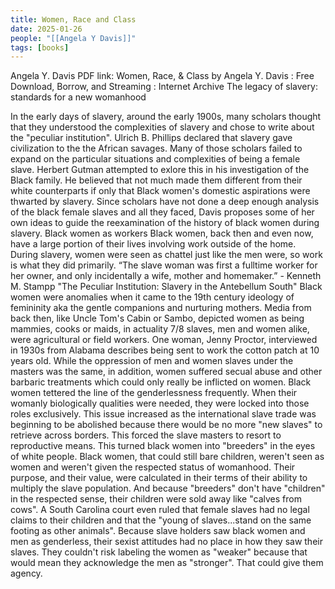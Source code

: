 ```yaml
---
title: Women, Race and Class
date: 2025-01-26
people: "[[Angela Y Davis]]"
tags: [books]
---
```


Angela Y. Davis
PDF link: Women, Race, & Class by Angela Y. Davis : Free Download, Borrow, and Streaming : Internet Archive
The legacy of slavery: standards for a new womanhood

In the early days of slavery, around the early 1900s, many scholars thought that they understood the complexities of slavery and chose to write about the "peculiar institution". Ulrich B. Phillips declared that slavery gave civilization to the the African savages. Many of those scholars failed to expand on the particular situations and complexities of being a female slave.
Herbert Gutman attempted to exlore this in his investigation of the Black family. He believed that not much made them different from their white counterparts if only that Black women's domestic aspirations were thwarted by slavery.
Since scholars have not done a deep enough analysis of the black female slaves and all they faced, Davis proposes some of her own ideas to guide the reexamination of the history of black women during slavery.
Black women as workers
Black women, back then and even now, have a large portion of their lives involving work outside of the home. During slavery, women were seen as chattel just like the men were, so work is what they did primarily.
“The slave woman was first a fulltime worker for her owner, and only incidentally a wife, mother and homemaker.” - Kenneth M. Stampp "The Peculiar Institution: Slavery in the Antebellum South"
Black women were anomalies when it came to the 19th century ideology of femininity aka the gentle companions and nurturing mothers. Media from back then, like Uncle Tom's Cabin or Sambo, depicted women as being mammies, cooks or maids, in actuality 7/8 slaves, men and women alike, were agricultural or field workers. One woman, Jenny Proctor,  interviewed in 1930s from Alabama describes being sent to work the cotton patch at 10 years old.
While the oppression of men and women slaves under the masters was the same, in addition, women suffered secual abuse and other barbaric treatments which could only really be inflicted on women. Black women tettered the line of the genderlessness frequently. When their womanly biologically qualities were needed, they were locked into those roles exclusively.
This issue increased as the international slave trade was beginning to be abolished because there would be no more "new slaves" to retrieve across borders. This forced the slave masters to resort to reproductive means.
This turned black women into "breeders" in the eyes of white people. Black women, that could still bare children, weren't seen as women and weren't given the respected status of womanhood. Their purpose, and their value, were calculated in their terms of their ability to multiply the slave population.
And because "breeders" don't have "children" in the respected sense, their children were sold away like "calves from cows". A South Carolina court even ruled that female slaves had no legal claims to their children and that the "young of slaves...stand on the same footing as other animals".
Because slave holders saw black women and men as genderless, their sexist attitudes had no place in how they saw their slaves. They couldn't risk labeling the women as "weaker" because that would mean they acknowledge the men as "stronger". That could give them agency.
